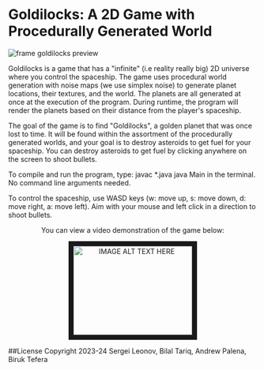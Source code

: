 # Goldilocks: A 2D Game with Procedurally Generated World

![frame goldilocks preview](https://github.com/user-attachments/assets/180f3cd0-25ad-4033-a1d0-043e9cc15961)

Goldilocks is a game that has a "infinite" (i.e reality really big) 2D universe where you control the spaceship. The game uses procedural world generation with noise maps (we use simplex noise) to generate planet locations, their textures, and the world. The planets are all generated at once at the execution of the program. During runtime, the program will render the planets based on their distance from the player's spaceship.

The goal of the game is to find "Goldilocks", a golden planet that was once lost to time. It will be found within the assortment of the procedurally generated worlds, and your goal is to destroy asteroids to get fuel for your spaceship. You can destroy asteroids to get fuel by clicking anywhere on the screen to shoot bullets.

To compile and run the program, type:
javac *.java
java Main
in the terminal. No command line arguments needed.

To control the spaceship, use WASD keys (w: move up, s: move down, d: move right, a: move left). Aim with your mouse and left click in a direction to shoot bullets.

<p align="center">
You can view a video demonstration of the game below:
<p align="center">
<a href="http://www.youtube.com/watch?feature=player_embedded&v=rhNE35C7s5U
" target="_blank"><img src="http://img.youtube.com/vi/rhNE35C7s5U/0.jpg" 
alt="IMAGE ALT TEXT HERE" width="240" height="180" border="10" /></a>

##License
Copyright 2023-24 Sergei Leonov, Bilal Tariq, Andrew Palena, Biruk Tefera

